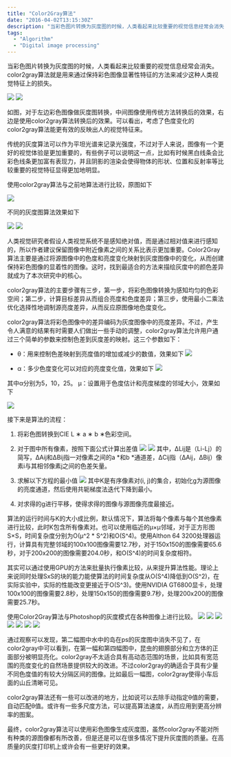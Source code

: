 ```yaml
---
title: "Color2Gray算法"
date: "2016-04-02T13:15:30Z"
description: "当彩色图片转换为灰度图的时候，人类看起来比较重要的视觉信息经常会消失。color2gray算法就是用来通过保持彩色图像显著性特征的方法来减少这种人类视觉特征上的损失。"
tags: 
  - "Algorithm"
  - "Digital image processing"
---
```



当彩色图片转换为灰度图的时候，人类看起来比较重要的视觉信息经常会消失。color2gray算法就是用来通过保持彩色图像显著性特征的方法来减少这种人类视觉特征上的损失。

![](1.png)
![](2.png)

如图，对于左边彩色图像做灰度图转换，中间图像使用传统方法转换后的效果，右边是使用color2gray算法转换后的效果。可以看出，考虑了色度变化的color2gray算法能更有效的反映出人的视觉特征来。

传统的灰度算法可以作为平坦光谱来记录光强度，不过对于人来说，图像有一个更好的视觉体验是更加重要的，有些例子可以说明这一点，比如有时候黑白线条会比彩色线条更加富有表现力，并且阴影的渲染会使得物体的形状、位置和反射率等比较重要的视觉特征显得更加地明显。

使用color2gray算法与之前地算法进行比较，原图如下

![](3.png)

不同的灰度图算法效果如下

![](4.png)
![](5.png)

人类视觉研究者假设人类视觉系统不是感知绝对值，而是通过相对值来进行感知的，所以作者建议保留图像中附近像素之间的关系比表示更加重要。Color2Gray算法主要是通过将源图像中的色度和亮度变化映射到灰度图像中的变化，从而创建保持彩色图像的显着性的图像。这时，找到最适合的方法来描绘灰度中的颜色差异就成为了本次研究中的核心。

color2gray算法的主要步骤有三步，第一步，将彩色图像转换为感知均匀的色彩空间；第二步，计算目标差异从而组合亮度和色度差异；第三步，使用最小二乘法优化选择性地调制源亮度差异，从而反应原图像地色度变化。

color2gray算法将彩色图像中的差异编码为灰度图像中的亮度差异。不过，产生令人满意的结果有时需要人们做出一些手动的调整，color2gray算法允许用户通过三个简单的参数来控制色差到灰度差的映射。这三个参数如下：

* θ：用来控制色差映射到亮度值的增加或减少的数值，效果如下
![](6.png)

* α：多少色度变化可以对应的亮度变化值，效果如下
![](7.png)

其中α分别为5，10，25。
μ：设置用于色度估计和亮度梯度的邻域大小，效果如下

![](8.png)

接下来是算法的流程：
1. 将彩色图转换到CIE L ∗ a ∗ b ∗色彩空间。
2. 对于图中所有像素，按照下面公式计算出差值
![](9.png)
![](10.png)
其中，ΔLij是（Li-Lj）的简写，ΔAij和ΔBij指一对像素之间的a *和b *通道差，ΔCij指（ΔAij，ΔBij）像素i与其相邻像素j之间的色差矢量。

3.	求解以下方程的最小值
![](11.png)
其中K是有序像素对(i, j)的集合，初始化g为源图像的亮度通道，然后使用共轭梯度法迭代下降到最小。

4.	对求得的g进行平移，使得求得的图像与源图像亮度最接近。

算法的运行时间与K的大小成比例，默认情况下，算法将每个像素与每个其他像素进行比较，此时K包含所有像素对。也可以使用临近的μ×μ邻域，对于正方形图S×S，时间复杂度分别为O(μ^2 * S^2)和O(S^4)。使用Althon 64 3200处理器运行，计算具有完整邻域的100x100图像需要12.7秒，对于150x150的图像需要65.6秒，对于200x200的图像需要204.0秒，和O(S^4)的时间复杂度相符。

其实可以通过使用GPU的方法来批量执行像素比较，从来提升算法性能。理论上来说同时处理SxS的块的能力能使算法的时间复杂度从O(S^4)降低到O(S^2)，在实际实验中，实际的性能改变更接近于O(S^3)。使用NVIDIA GT6800显卡，处理100x100的图像需要2.8秒，处理150x150的图像需要9.7秒，处理200x200的图像需要25.7秒。

使用Color2Gray算法与Photoshop的灰度模式在各种图像上进行比较。
![](12.png)
![](13.png)
![](14.png)
![](15.png)
![](16.png)
![](17.png)
![](18.png)

通过观察可以发现，第二幅图中水中的岛在ps的灰度图中消失不见了，在color2gray中可以看到，在第一幅和第四幅图中，昆虫的翅膀部分和立方体的正面部分被明显亮化。color2gray不太适合具有高动态范围的场景，比如具有宽范围的亮度变化的自然场景提供较大的改进。不过color2gray的确适合于具有少量不同色度值的有较大分隔区间的图像。比如最后一幅图，color2gray使得小车后面的山丘清晰可见。

color2gray算法还有一些可以改进的地方，比如说可以去除手动指定θ值的需要，自动匹配θ值。或许有一些多尺度方法，可以提高算法速度，从而应用到更高分辨率的图案。

最终，color2gray算法可以使用彩色图像生成灰度图，虽然color2gray不能对所有种类的源图像都有所改善，但是还是可以在很多情况下提升灰度图的质量。在高质量的灰度打印机上或许会有一些更好的效果。


